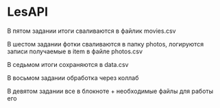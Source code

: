 # LesAPI

В пятом задании итоги сваливаются в файлик movies.csv

В шестом задании фотки сваливаются в папку photos, логируются записи получаемые в item в файле photos.csv

В седьмом итоги сохраняются в data.csv

В восьмом задании обработка через коллаб

В девятом задании все в блокноте + необходимые файлы для работы его
